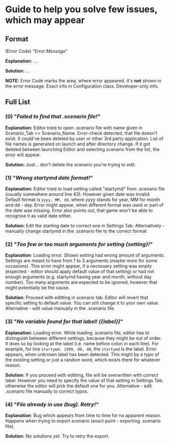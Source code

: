 # Guide to help you solve few issues, which may appear

## Format
(Error Code) "*Error Message*"

**Explanation**: ...

**Solution**: ... 

**NOTE:** Error Code marks the area, where error appeared. It's **not** shown in the error message. Exact info in Configuration class. Developer-only info.

## Full List
### (0) "*Failed to find that .scenario file!*"

**Explanation:** Editor tried to open .scenario file with name given in Scenario_Tab >> Scenario_Name. Error-check detected,
that file doesn't exist. It could've been deleted by user or other 3rd party application. List of file names is generated on launch and after directory change.
If it got deleted between launching Editor and selecting scenario from the list, the error will appear.

**Solution:** Just... don't delete the scenario you're trying to edit.

### (1) "*Wrong startymd date format!*"

**Explanation:** Editor tried to load setting called "startymd" from .scenario file (usually somewhere around line 43). However given date
was invalid. Default format is `yyyy, MM, dd`, where yyyy stands for year, MM for month and dd - day. Error might appear, when different format was used or part of
the date was missing. Error also points out, that game won't be able to recognise it as valid date either.

**Solution:** Edit the starting date to correct one in Settings Tab. Alternatively - manually change startymd in the .scenario file to the correct format

### (2) "*Too few or too much arguments for setting {setting}!*"

**Explanation**: Loading error. Shown setting had wrong amount of arguments. Settings are meant to have from 1 to 3 arguments (maybe more for some occasions).
This error might appear, if a necessary setting was empty (expected - editor should apply default value of that setting) or had not enough arguments
(e.g. startymd having year and month, without day number). Too many arguments are expected to be ignored, however that *might* potentially be the cause.

**Solution**: Proceed with editting in scenario tab. Editor will revert that specific setting to default value. You can still change it to your own value.
Alternative - edit value manually in the .scenario file. 

### (3) "*No variable found for that label! ({label})*"

**Explanation**: Loading error. While loading .scenario file, editor has to distinguish between different settings, because they might be out of order.
It does so by looking at the label (i.e. name before colon in each line). For example, for line `startymd: 1999, 08, 08`, the `startymd` is the label.
Error appears, when unknown label has been detected. This might by a typo of the existing setting or just a random word, which exists there for whatever reason.

**Solution**: If you proceed with editting, file will be overwritten with correct label. However you need to specify the value of that setting in Settings Tab,
otherwise the editor will pick the default one for you. Alternative - edit .scenario file manually to correct typos.

### (4) "*File already in use (bug). Retry!*"

**Explanation**: Bug which appears from time to time for no apparent reason. Happens when trying to export scenario (exact point - exporting .scenario file).

**Solution**: No solutions yet. Try to retry the export. 
